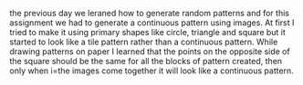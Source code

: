 the previous day we leraned how to generate random patterns and for this assignment we had to generate a continuous pattern using images. At first I tried to make it using primary shapes like circle, triangle and square but it started to look like a tile pattern rather than a continuous pattern. While drawing patterns on paper I learned that the points on the opposite side of the square should be the same for all the blocks of pattern created, then only when i=the images come together it will look like a continuous pattern. 